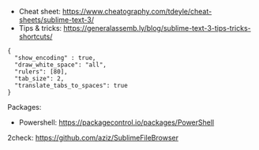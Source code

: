* Cheat sheet: https://www.cheatography.com/tdeyle/cheat-sheets/sublime-text-3/
* Tips & tricks: https://generalassemb.ly/blog/sublime-text-3-tips-tricks-shortcuts/
 
```
{
  "show_encoding" : true,
  "draw_white_space": "all",
  "rulers": [80],
  "tab_size": 2,
  "translate_tabs_to_spaces": true
}
```
Packages:
* Powershell: https://packagecontrol.io/packages/PowerShell

2check:
https://github.com/aziz/SublimeFileBrowser
